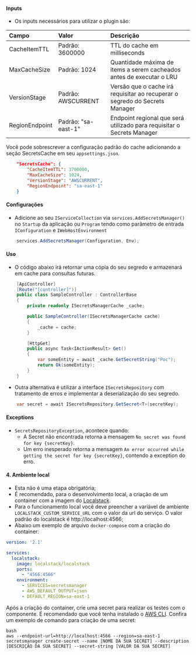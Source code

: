 #### **Inputs**
- Os inputs necessários para utilizar o plugin são:

| **Campo** | **Valor** | **Descrição** |
| :--- | :--- | :--- |
| CacheItemTTL | Padrão: 3600000 | TTL do cache em milliseconds | 
| MaxCacheSize | Padrão: 1024 | Quantidade máxima de items a serem cacheados antes de executar o LRU |
| VersionStage | Padrão: AWSCURRENT | Versão que o cache irá requisitar ao recuperar o segredo do Secrets Manager |
| RegionEndpoint | Padrão: "sa-east-1" | Endpoint regional que será utilizado para requisitar o Secrets Manager |

Você pode sobrescrever a configuração padrão do cache adicionando a seção SecretsCache em seu `appsettings.json`.

```json
    "SecretsCache": {
        "CacheItemTTL": 3700000,
        "MaxCacheSize": 1024,
        "VersionStage": "AWSCURRENT",
        "RegionEndpoint": "sa-east-1"
    }
```

#### **Configurações**
- Adicione ao seu `IServiceCollection` via `services.AddSecretsManager()` no `Startup` da aplicação ou `Program` tendo como parâmetro de entrada `IConfiguration` e `IWebHostEnvironment`

```csharp
    services.AddSecretsManager(Configuration, Env);
```
#### **Uso**

- O código abaixo irá retornar uma cópia do seu segredo e armazenará em cache para consultas futuras.

```csharp
    [ApiController]
    [Route("[controller]")]
    public class SampleController : ControllerBase
    {
        private readonly ISecretsManagerCache _cache;

        public SampleController(ISecretsManagerCache cache)
        {
            _cache = cache;
        }

        [HttpGet]
        public async Task<IActionResult> Get()
        {
            var someEntity = await _cache.GetSecretString("Poc");
            return Ok(someEntity);
        }
    }
```

- Outra alternativa é utilizar a interface `ISecretsRepository` com tratamento de erros e implementar a deserialização do seu segredo.

```csharp
    var secret = await ISecretsRepository.GetSecret<T>(secretKey);
```
#### **Exceptions**
- `SecretsRepositoryException`, acontece quando:
    - A Secret não encontrada retorna a mensagem `No secret was found for key {secretKey}`.
    - Um erro inesperado retorna a mensagem `An error occurred while getting the secret for key {secretKey}`, contendo a exception do erro.

#### 4. Ambiente local

* Esta não é uma etapa obrigatória;  
* É recomendado, para o desenvolvimento local, a criação de um container com a imagem do [Localstack](https://github.com/localstack/localstack). 
* Para o funcionamento local você deve preencher a variável de ambiente `LOCALSTACK_CUSTOM_SERVICE_URL` com o valor da url do serviço. O valor padrão do localstack é http://localhost:4566;  
* Abaixo um exemplo de arquivo `docker-compose` com a criação do container: 

```yaml
version: '2.1'

services:
  localstack:
    image: localstack/localstack
    ports:
      - "4566:4566"
    environment:
      - SERVICES=secretsmanager
      - AWS_DEFAULT_OUTPUT=json
      - DEFAULT_REGION=sa-east-1
```

Após a criação do container, crie uma secret para realizar os testes com o componente. É recomendado que você tenha instalado o [AWS CLI](https://aws.amazon.com/pt/cli/). Confira um exemplo de comando para criação de uma secret:  

```
bash
aws --endpoint-url=http://localhost:4566 --region=sa-east-1 secretsmanager create-secret --name [NOME DA SUA SECRET] --description [DESCRIÇÃO DA SUA SECRET] --secret-string [VALOR DA SUA SECRET] 
```
